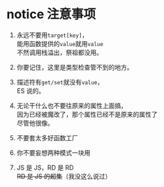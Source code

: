 # notice 注意事项

1.  永远不要用`target[key]`，  
    能用函数提供的`value`就用`value`  
    不然调用栈溢出，祭祖都没用。

2.  你要记住，这里是类型检查管不到的地方。

3.  描述符有`get/set`就没有`value`，  
    ES 说的。

4.  无论干什么也不要往原来的属性上面搞，  
    因为已经被魔改了，那个属性已经不是原来的属性了  
    尽管他很像。

5.  不要套太多好函数工厂

6.  你不要妄想两种模式一块用

7.  JS 是 JS，RD 是 RD  
    ~~RD 是 JS 的超集~~（我没这么说过）

